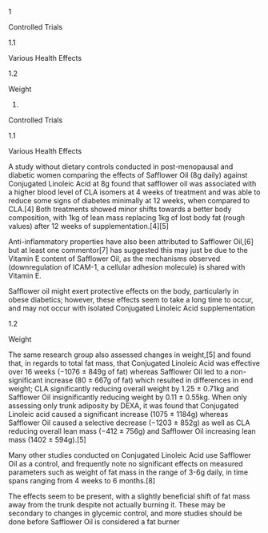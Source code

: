1

Controlled Trials

1.1

Various Health Effects

1.2

Weight

1.

Controlled Trials

1.1

Various Health Effects

A study without dietary controls conducted in post-menopausal and diabetic women comparing the effects of Safflower Oil (8g daily) against Conjugated Linoleic Acid at 8g found that safflower oil was associated with a higher blood level of CLA isomers at 4 weeks of treatment and was able to reduce some signs of diabetes minimally at 12 weeks, when compared to CLA.[4] Both treatments showed minor shifts towards a better body composition, with 1kg of lean mass replacing 1kg of lost body fat (rough values) after 12 weeks of supplementation.[4][5]

Anti-inflammatory properties have also been attributed to Safflower Oil,[6] but at least one commentor[7] has suggested this may just be due to the Vitamin E content of Safflower Oil, as the mechanisms observed (downregulation of ICAM-1, a cellular adhesion molecule) is shared with Vitamin E.

Safflower oil might exert protective effects on the body, particularly in obese diabetics; however, these effects seem to take a long time to occur, and may not occur with isolated Conjugated Linoleic Acid supplementation

1.2

Weight

The same research group also assessed changes in weight,[5] and found that, in regards to total fat mass, that Conjugated Linoleic Acid was effective over 16 weeks (−1076 ± 849g of fat) whereas Safflower Oil led to a non-significant increase (80 ± 667g of fat) which resulted in differences in end weight; CLA significantly reducing overall weight by 1.25 ± 0.71kg and Safflower Oil insignificantly reducing weight by 0.11 ± 0.55kg. When only assessing only trunk adiposity by DEXA, it was found that Conjugated Linoleic acid caused a significant increase (1075 ± 1184g) whereas Safflower Oil caused a selective decrease (−1203 ± 852g) as well as CLA reducing overall lean mass (−412 ± 756g) and Safflower Oil increasing lean mass (1402 ± 594g).[5]

Many other studies conducted on Conjugated Linoleic Acid use Safflower Oil as a control, and frequently note no significant effects on measured parameters such as weight of fat mass in the range of 3-6g daily, in time spans ranging from 4 weeks to 6 months.[8]

The effects seem to be present, with a slightly beneficial shift of fat mass away from the trunk despite not actually burning it. These may be secondary to changes in glycemic control, and more studies should be done before Safflower Oil is considered a fat burner


